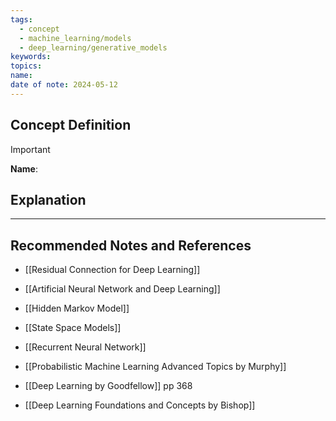 ```yaml
---
tags:
  - concept
  - machine_learning/models
  - deep_learning/generative_models
keywords: 
topics: 
name: 
date of note: 2024-05-12
---
```


## Concept Definition

>[!important]
>**Name**: 



## Explanation





-----------
##  Recommended Notes and References

- [[Residual Connection for Deep Learning]]
- [[Artificial Neural Network and Deep Learning]]

- [[Hidden Markov Model]]
- [[State Space Models]]

- [[Recurrent Neural Network]]

- [[Probabilistic Machine Learning Advanced Topics by Murphy]]
- [[Deep Learning by Goodfellow]] pp 368
- [[Deep Learning Foundations and Concepts by Bishop]]